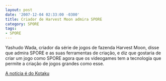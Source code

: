 ```yaml
---
layout: post
date: '2007-12-04 02:33:00 -0300'
title: Criador de Harvest Moon admira SPORE
category: SPORE
tags:
- SPORE
---
```

Yashudo Wada, criador da série de jogos de fazenda Harvest Moon, disse que admira SPORE e as suas ferramentas de criação, e diz que gostaria de criar um jogo como SPORE agora que os videogames tem a tecnologia que permite a criação de jogos grandes como esse.

[A notícia é do Kotaku](http://news.google.es/news/url?sa=t&ct=us/0-0&fp=475500d82c753fe4&ei=33FVR6HsNYWkoAOWlqXKBA&url=http//kotaku.com/gaming/spore/harvest-moon-creator-wants-to-make-spore%2blike-game-329532.php&cid=1124451037&sig2=-ZNFSlGje-gVwCNpy--HSA)
